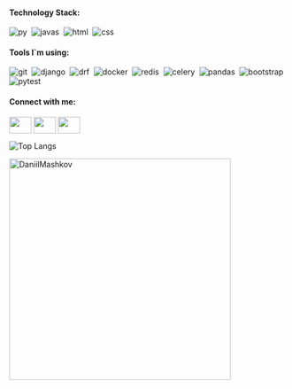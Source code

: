 #### Technology Stack:

<img alt="py" src="https://img.shields.io/badge/python-green.svg?&style=for-the-badge&logo=python&logoColor=fff" />&nbsp;
<img alt="javas" src="https://img.shields.io/badge/javascript-yellow.svg?&style=for-the-badge&logo=javascript&logoColor=fff" />&nbsp;
<img alt="html" src="https://img.shields.io/badge/html-E34F26.svg?&style=for-the-badge&logo=html5&logoColor=fff" />&nbsp;
<img alt="css" src="https://img.shields.io/badge/css-1572B6.svg?&style=for-the-badge&logo=css3&logoColor=fff" />&nbsp;

#### Tools I`m using:

<img alt="git" src="https://img.shields.io/badge/git-708090.svg?style=for-the-badge&logo=git&logoColor=white"/>&nbsp;
<img alt="django" src="https://img.shields.io/badge/django-32CD32.svg?&style=for-the-badge&logo=django&logoColor=white" />&nbsp;
<img alt="drf" src="https://img.shields.io/badge/drf-FF5733.svg?&style=for-the-badge&logo=drf&logoColor=white" />&nbsp;
<img alt="docker" src="https://img.shields.io/badge/docker-87CEFA.svg?style=for-the-badge&logo=docker&&logoColor=white" />&nbsp;
<img alt="redis" src="https://img.shields.io/badge/redis-DC143C?style=for-the-badge&logo=redis&logoColor=white" />&nbsp;
<img alt="celery" src="https://img.shields.io/badge/celery-00FF00?style=for-the-badge&logo=celery&logoColor=white" />&nbsp;
<img alt="pandas" src="https://img.shields.io/badge/pandas-blue?style=for-the-badge&logo=pandas&logoColor=white" />&nbsp;
<img alt="bootstrap" src="https://img.shields.io/badge/bootstrap-9370DB?style=for-the-badge&logo=bootstrap&logoColor=white" />&nbsp;
<img alt="pytest" src="https://img.shields.io/badge/pytest-lightgrey?style=for-the-badge&logo=pytest&logoColor=white" />&nbsp;

#### Connect with me:

<p align="left">
  <a href="https://t.me/DaniilMashkov" target="blank"><img align="center" src="https://cdn.simpleicons.org/Telegram" height="30" width="40"/></a>
  <a href="https://www.linkedin.com/in/daniil-mashkov-7715b116b/" target="blank"><img align="center" src="https://cdn.simpleicons.org/Linkedin" height="30" width="40" /></a>
  <a href="https://www.instagram.com/dankeeeez/" target="blank"><img align="center" src="https://cdn.simpleicons.org/Instagram" width="40"/ height="30"></a>
</p>

![Top Langs](https://github-readme-stats.vercel.app/api/top-langs/?username=DaniilMashkov&show_icons=true&theme=dracula&hide_border=true)

<img width="400px" align="center" alt="DaniilMashkov" src="https://www.codewars.com/users/DaniilMashkov/badges/large" />










